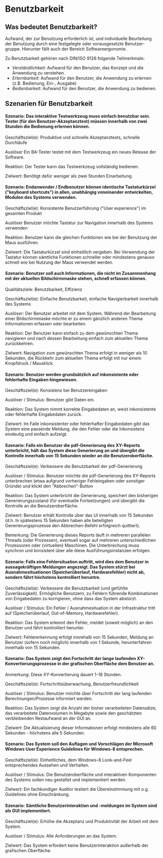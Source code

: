 
# Benutzbarkeit

## Was bedeutet Benutzbarkeit?

Aufwand, der zur Benutzung erforderlich ist, und individuelle Beurteilung der Benutzung durch eine festgelegte oder vorausgesetzte Benutzer-gruppe. Hierunter fällt auch der Bereich Softwareergonomie.

Zu Benutzbarkeit gehören nach DIN/ISO 9126 folgende Teilmerkmale:

* _Verständlichkeit_: Aufwand für den Benutzer, das Konzept und die Anwendung zu verstehen.
* _Erlernbarkeit_: Aufwand für den Benutzer, die Anwendung zu erlernen (z.B. Bedienung, Ein-, Ausgabe)
* _Bedienbarkeit_: Aufwand für den Benutzer, die Anwendung zu bedienen.




## Szenarien für Benutzbarkeit
#### Szenario: Das interaktive Testwerkzeug muss einfach benutzbar sein. Tester (für den Benutzer-Akzeptanztest) müssen innerhalb von zwei Stunden die Bedienung erlernen können.  

Geschäftsziel(e):
Produktive und schnelle Akzeptanztests, schnelle Durchläufe 

Auslöser
Ein BA-Tester testet mit dem Testwerkzeug ein neues Release der Software.

Reaktion:
Der Tester kann das Testwerkzeug vollständig bedienen.

Zielwert:
Benötigt dafür weniger als zwei Stunden Einarbeitung.

#### Szenario: Endanwender / Endbenutzer können identische Tastaturkürzel ("keyboard shortcuts") in allen, unabhängig voneinander entwickelten, Modulen des Systems verwenden. 

Geschäftsziel(e):
Konsistente Benutzerführung ("User experience") im gesamten Produkt

Auslöser
Benutzer möchte Tastatur zur Navigation innerhalb des Systems verwenden

Reaktion:
Benutzer kann die gleichen Funktionen wie bei der Benutzung der Maus ausführen.

Zielwert:
Die Tastaturkürzel sind einheitlich vergeben. Bei Verwendung der Tastatur können sämtliche Funktionen schneller oder mindestens genauso schnell wie bei Nutzung der Maus verwendet werden.


#### Szenario: Benutzer soll auch Informationen, die nicht im Zusammenhang mit der aktuellen Bildschirmmaske stehen, schnell erfassen können. 
Qualitätsziele: Benutzbarkeit, Effizienz 

Geschäftsziel(e):
Einfache Benutzbarkeit, einfache Navigierbarkeit innerhalb des Systems

Auslöser:
Der Benutzer arbeitet mit dem System. Während der Bearbeitung einer Bildschirmmaske möchte er zu einem gänzlich anderen Thema Informationen erfassen oder bearbeiten.

Reaktion:
Der Benutzer kann einfach zu dem gewünschten Thema navigieren und nach dessen Bearbeitung einfach zum aktuellen Thema zurückkehren.

Zielwert:
Navigation zum gewünschten Thema erfolgt in weniger als 10 Sekunden, die Rückkehr zum aktuellen Thema erfolgt mit nur einem Knopfdruck / Mausklick.


#### Szenario: Benutzer werden grundsätzlich auf inkonsistente oder fehlerhafte Eingaben hingewiesen. 

Geschäftsziel(e):
Konsistenz bei Benutzereingaben

Auslöser / Stimulus:
Benutzer gibt Daten ein.

Reaktion:
Das System nimmt korrekte Eingabedaten an, weist inkonsistente oder fehlerhafte Eingabedaten zurück.

Zielwert:
Im Falle inkonsistenter oder fehlerhafter Eingabedaten gibt das System eine passende Meldung, die den Fehler oder die Inkonsistenz eindeutig und einfach aufzeigt.

#### Szenario: Falls ein Benutzer die pdf-Generierung des XY-Reports unterbricht, hält das System diese Generierung an und übergibt die Kontrolle innerhalb von 15 Sekunden wieder an die Benutzeroberfläche. 

Geschäftsziel(e):
Verbessere die Benutzbarkeit der pdf-Generierung

Auslöser / Stimulus:
Benutzer möchte die pdf-Generierung des XY-Reports unterbrechen (etwa aufgrund vorheriger Fehleingaben oder sonstiger Gründe) und klickt den "Abbrechen"-Button

Reaktion:
Das System unterbricht die Generierung, speichert den bisherigen Generierungszustand (für eventuelle Fortsetzungen) und übergibt die Kontrolle an die Benutzeroberfläche. 

Zielwert:
Benutzer erhält Kontrolle über das UI innerhalb von 15 Sekunden (d.h. In spätestens 15 Sekunden haben alle beteiligten Generierungsprozesse den Abbrechen-Befehl erfolgreich quittiert).

Bemerkung: Die Generierung dieses Reports läuft in mehreren parallelen Threads (oder Prozessen), eventuell sogar auf mehreren unterschiedlichen Prozessoren oder (virtuellen) Maschinen. Die Unterbrechung muss synchron und konsistent über alle diese Ausführungsinstanzen erfolgen.

#### Szenario: Falls eine Fehlersituation auftritt, wird dies dem Benutzer in aussagekräftigen Meldungen angezeigt. Das System stürzt bei Ausnahmesituationen (Speicherüberlauf, Hardwarefehler) nicht ab, sondern fährt höchstens kontrolliert heruntre.

Geschäftsziel(e):
Verbessere die Benutzbarkeit (und gefühlte Zuverlässigkeit). Ermögliche Benutzern, zu Fehlern führende Kombinationen von Eingabedaten zu korrigieren, ohne dass das System abstürzt.

Auslöser / Stimulus:
Ein Fehler / Ausnahmesituation in der Infrastruktur tritt auf (Speicherüberlauf, Out-of-Memory, Hardwarefehler).

Reaktion:
Das System erkennt den Fehler, meldet (soweit möglich) an den Benutzer und fährt kontrolliert herunter. 

Zielwert:
Fehlererkennung erfolgt innrehalb von 15 Sekunden, Meldung an Benutzer (sofern noch möglich) innerhalb von 1 Sekunde, herunterfahren innerhalb von 15 Sekunden. 

#### Szenario: Das System zeigt den Fortschritt der lange laufenden XY-Konvertierungsprozesse in der grafischen Oberfläche dem Benutzer an. 
Anmerkung: Diese XY-Konvertierung dauert 1-18 Stunden.

Geschäftsziel(e):
Fortschrittsüberwachung, Benutzerfreundlichkeit

Auslöser / Stimulus:
Benutzer möchte über Fortschritt der lang laufenden Berechnungen/Prozesse informiert werden.

Reaktion:
Das System zeigt die Anzahl der bisher verarbeiteten Datensätze, das verarbeitete Datenvolumen in Megabyte sowie den geschätzten verbleibenden Restaufwand an der GUI an. 

Zielwert:
Die Aktualisierung dieser Informationen erfolgt mindestens alle 60 Sekunden - höchstens alle 5 Sekunden.

#### Szenario: Das System soll den Auflagen und Vorschlägen der Microsoft Windows User Experience Guidelines für Windows-8 entsprechen. 

Geschäftsziel(e):
Einheitliches, dem Windows-8 Look-and-Feel entsprechendes Aussehen und Verhalten.

Auslöser / Stimulus:
Die Benutzeroberfläche und interaktiven Komponenten des Systems sollen neu gestaltet und implementiert werden.

Zielwert:
Ein fachkundiger Auditor testiert die Übereinstimmung mit o.g. Guidelines ohne Einschränkung.

#### Szenario: Sämtliche Benutzerinteraktion und -meldungen im System sind als GUI implementiert. 

Geschäftsziel(e):
Erhöhe die Akzeptanz und Produktivität der Arbeit mit dem System.

Auslöser / Stimulus:
Alle Anforderungen an das System.

Zielwert:
Das System erfordert keine Benutzerinteraktion außerhalb der grafischen Oberfläche.

